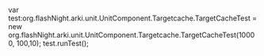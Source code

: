 var test:org.flashNight.arki.unit.UnitComponent.Targetcache.TargetCacheTest = 
new org.flashNight.arki.unit.UnitComponent.Targetcache.TargetCacheTest(10000, 100,10);
test.runTest();
